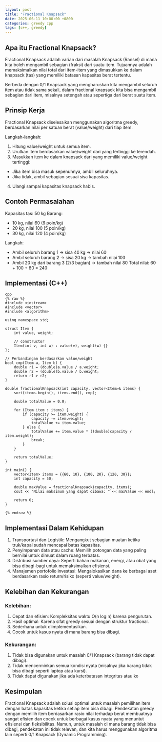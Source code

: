 ```yaml
---
layout: post
title: "Fractional Knapsack"
date: 2025-06-11 10:00:00 +0800
categories: greedy cpp
tags: [c++, greedy]
---
```


## Apa itu Fractional Knapsack?
Fractional Knapsack adalah varian dari masalah Knapsack (Ransel) di mana kita boleh mengambil sebagian (fraksi) dari suatu item. Tujuannya adalah memaksimalkan nilai total dari item-item yang dimasukkan ke dalam knapsack (tas) yang memiliki batasan kapasitas berat tertentu.

Berbeda dengan 0/1 Knapsack yang mengharuskan kita mengambil seluruh item atau tidak sama sekali, dalam fractional knapsack kita bisa mengambil sebagian dari item, misalnya setengah atau sepertiga dari berat suatu item.

## Prinsip Kerja
Fractional Knapsack diselesaikan menggunakan algoritma greedy, berdasarkan nilai per satuan berat (value/weight) dari tiap item.

Langkah-langkah:
1. Hitung value/weight untuk semua item.
2. Urutkan item berdasarkan value/weight dari yang tertinggi ke terendah.
3. Masukkan item ke dalam knapsack dari yang memiliki value/weight tertinggi:
- Jika item bisa masuk sepenuhnya, ambil seluruhnya.
- Jika tidak, ambil sebagian sesuai sisa kapasitas.
4. Ulangi sampai kapasitas knapsack habis.

## Contoh Permasalahan
Kapasitas tas: 50 kg
Barang:
- 10 kg, nilai 60 (6 poin/kg)
- 20 kg, nilai 100 (5 poin/kg)
- 30 kg, nilai 120 (4 poin/kg)

Langkah:
- Ambil seluruh barang 1 → sisa 40 kg → nilai 60
- Ambil seluruh barang 2 → sisa 20 kg → tambah nilai 100
- Ambil 20 kg dari barang 3 (2/3 bagian) → tambah nilai 80
Total nilai: 60 + 100 + 80 = 240

## Implementasi (C++)
```
cpp
{% raw %}
#include <iostream>
#include <vector>
#include <algorithm>

using namespace std;

struct Item {
    int value, weight;
    
    // constructor
    Item(int v, int w) : value(v), weight(w) {}
};

// Perbandingan berdasarkan value/weight
bool cmp(Item a, Item b) {
    double r1 = (double)a.value / a.weight;
    double r2 = (double)b.value / b.weight;
    return r1 > r2;
}

double fractionalKnapsack(int capacity, vector<Item>& items) {
    sort(items.begin(), items.end(), cmp);
    
    double totalValue = 0.0;
    
    for (Item item : items) {
        if (capacity >= item.weight) {
            capacity -= item.weight;
            totalValue += item.value;
        } else {
            totalValue += item.value * ((double)capacity / item.weight);
            break;
        }
    }
    
    return totalValue;
}

int main() {
    vector<Item> items = {{60, 10}, {100, 20}, {120, 30}};
    int capacity = 50;

    double maxValue = fractionalKnapsack(capacity, items);
    cout << "Nilai maksimum yang dapat dibawa: " << maxValue << endl;

    return 0;
}

{% endraw %}
```

## Implementasi Dalam Kehidupan
1. Transportasi dan Logistik: Mengangkut sebagian muatan ketika truk/kapal sudah mencapai batas kapasitas.
2. Penyimpanan data atau cache: Memilih potongan data yang paling bernilai untuk dimuat dalam ruang terbatas.
3. Distribusi sumber daya: Seperti bahan makanan, energi, atau obat yang bisa dibagi-bagi untuk memaksimalkan efisiensi.
4. Manajemen portofolio investasi: Mengalokasikan dana ke berbagai aset berdasarkan rasio return/risiko (seperti value/weight).

## Kelebihan dan Kekurangan
### Kelebihan:
1. Cepat dan efisien: Kompleksitas waktu O(n log n) karena pengurutan.
2. Hasil optimal: Karena sifat greedy sesuai dengan struktur fractional.
3. Sederhana untuk diimplementasikan.
4. Cocok untuk kasus nyata di mana barang bisa dibagi.

### Kekurangan:
1. Tidak bisa digunakan untuk masalah 0/1 Knapsack (barang tidak dapat dibagi).
2. Tidak mencerminkan semua kondisi nyata (misalnya jika barang tidak bisa dibagi seperti laptop atau kursi).
3. Tidak dapat digunakan jika ada keterbatasan integritas atau ko

## Kesimpulan
Fractional Knapsack adalah solusi optimal untuk masalah pemilihan item dengan batas kapasitas ketika setiap item bisa dibagi. Pendekatan greedy dengan memilih item berdasarkan rasio nilai terhadap berat membuatnya sangat efisien dan cocok untuk berbagai kasus nyata yang menuntut efisiensi dan fleksibilitas. Namun, untuk masalah di mana barang tidak bisa dibagi, pendekatan ini tidak relevan, dan kita harus menggunakan algoritma lain seperti 0/1 Knapsack (Dynamic Programming).

